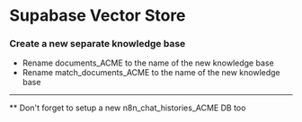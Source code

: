# Supabase Vector Store

### Create a new separate knowledge base

- Rename documents_ACME to the name of the new knowledge base
- Rename match_documents_ACME to the name of the new knowledge base

--- 
** Don't forget to setup a new n8n_chat_histories_ACME DB too
